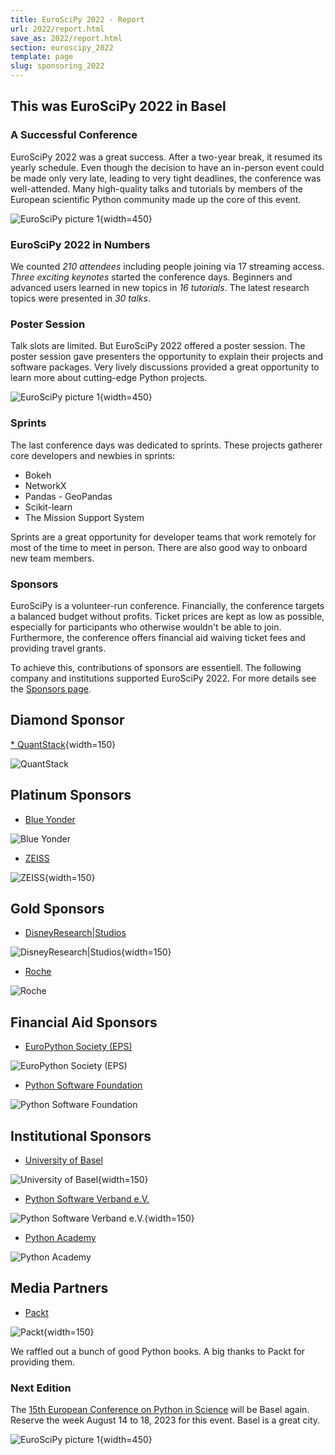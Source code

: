 ```yaml
---
title: EuroSciPy 2022 - Report
url: 2022/report.html
save_as: 2022/report.html
section: euroscipy_2022
template: page
slug: sponsoring_2022
---
```


## This was EuroSciPy 2022 in Basel

### A Successful Conference

EuroSciPy 2022 was a great success.
After a two-year break, it resumed its yearly schedule.
Even though the decision to have an in-person event could be made only very
late, leading to very tight deadlines,
the conference was well-attended.
Many high-quality talks and tutorials by members of the European scientific
Python community made up the core of this event.

![EuroSciPy picture 1](../static/2022/report/talk_programming_skills_1.jpeg){width=450}

### EuroSciPy 2022 in Numbers

We counted *210 attendees* including people joining via 17 streaming access.
*Three exciting keynotes* started the conference days.
Beginners and advanced users learned in new topics in *16 tutorials*.
The latest research topics were presented in *30 talks*.

### Poster Session

Talk slots are limited.
But EuroSciPy 2022 offered a poster session.
The poster session gave presenters the opportunity to explain their projects
and software packages.
Very lively discussions provided a great opportunity to learn more about
cutting-edge Python projects.

![EuroSciPy picture 1](../static/2022/report/pyscript.jpeg){width=450}

### Sprints

The last conference days was dedicated to sprints.
These projects gatherer core developers and newbies in sprints:

* Bokeh
* NetworkX
* Pandas - GeoPandas
* Scikit-learn
* The Mission Support System

Sprints are a great opportunity for developer teams that work remotely for most
of the time to meet in person.
There are also good way to onboard new team members.

### Sponsors

EuroSciPy is a volunteer-run conference.
Financially, the conference targets a balanced budget without profits.
Ticket prices are kept as low as possible, especially for participants who
otherwise wouldn't be able to join.
Furthermore, the conference offers financial aid waiving ticket fees and
providing travel grants.

To achieve this, contributions of sponsors are essentiell.
The following company and institutions supported EuroSciPy 2022.
For more details see the [Sponsors page](current_sponsors.html).

## Diamond Sponsor

[* QuantStack](https://quantstack.net/){width=150}

![QuantStack](../static/2022/sponsors/sponsor_logos/quantstack.svg#logo_large)

## Platinum Sponsors

* [Blue Yonder](https://blueyonder.com/)

![Blue Yonder](../static/2022/sponsors/sponsor_logos/blue_yonder.svg#logo_medium)

* [ZEISS](https://www.zeiss.de)

![ZEISS](../static/2022/sponsors/sponsor_logos/zeiss_logo.png){width=150}


## Gold Sponsors

* [DisneyResearch|Studios](https://studios.disneyresearch.com/)

![DisneyResearch|Studios](../static/2022/sponsors/sponsor_logos/DRS_Logo.png){width=150}

* [Roche](https://www.roche.com/)

![Roche](../static/2022/sponsors/sponsor_logos/Roche_Logo.svg#logo_medium)


## Financial Aid Sponsors

* [EuroPython Society (EPS)](https://www.europython-society.org/)

![EuroPython Society (EPS)](../static/2022/sponsors/sponsor_logos/eps_logo.svg#logo_medium)

* [Python Software Foundation](https://www.python.org/)

![Python Software Foundation](../static/2022/sponsors/sponsor_logos/psf_logo.svg#logo_medium)

## Institutional Sponsors

* [University of Basel](https://www.unibas.ch/en.html)

![University of Basel](../static/2022/sponsors/sponsor_logos/UniBas_Logo_EN_Schwarz_RGB_55.jpg){width=150}

* [Python Software Verband e.V.](https://python-verband.org/)

![Python Software Verband e.V.](../static/2022/sponsors/sponsor_logos/python_software_verband.png){width=150}

* [Python Academy](https://www.python-academy.com/)

![Python Academy](../static/2022/sponsors/sponsor_logos/python_academy.png)


## Media Partners

* [Packt](https://packt.com)

![Packt](../static/2022/sponsors/sponsor_logos/Packt_Logo.png){width=150}

We raffled out a bunch of good Python books.
A big thanks to Packt for providing them.



### Next Edition

The
[15th European Conference on Python in Science](https://www.euroscipy.org/2023/)
will be Basel again.
Reserve the week August 14 to 18, 2023 for this event.
Basel is a great city.

![EuroSciPy picture 1](../static/2022/report/talk_inria.jpeg){width=450}